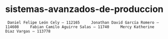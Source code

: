 # sistemas-avanzados-de-produccion
     Daniel Felipe León Cely – 112165     Jonathan David García Romero – 114608     Fabian Camilo Aguirre Salas – 11740     Mercy Katherine Diaz Vargas – 113778
